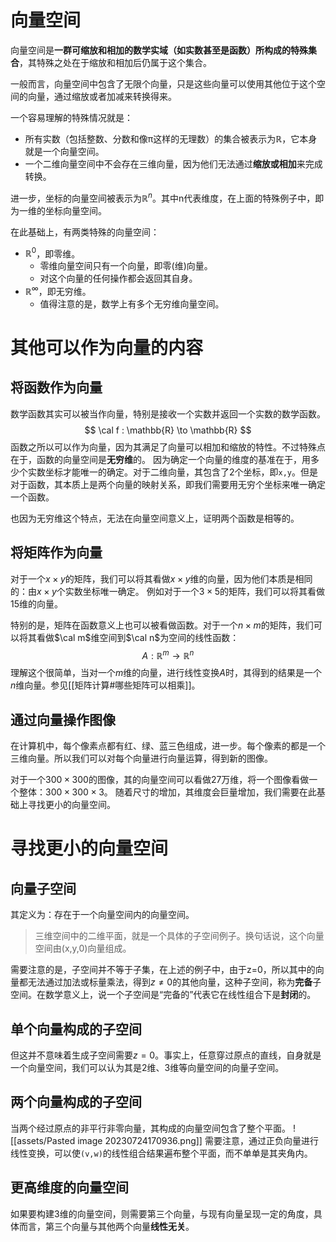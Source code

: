# 向量空间
向量空间是**一群可缩放和相加的数学实域（如实数甚至是函数）所构成的特殊集合**，其特殊之处在于缩放和相加后仍属于这个集合。

一般而言，向量空间中包含了无限个向量，只是这些向量可以使用其他位于这个空间的向量，通过缩放或者加减来转换得来。


一个容易理解的特殊情况就是：
- 所有实数（包括整数、分数和像π这样的无理数）的集合被表示为$\mathbb{R}$，它本身就是一个向量空间。
- 一个二维向量空间中不会存在三维向量，因为他们无法通过**缩放或相加**来完成转换。

进一步，坐标的向量空间被表示为$\mathbb{R}^n$。其中n代表维度，在上面的特殊例子中，即为一维的坐标向量空间。

在此基础上，有两类特殊的向量空间：
- $\mathbb{R}^0$，即零维。
	- 零维向量空间只有一个向量，即零(维)向量。
	- 对这个向量的任何操作都会返回其自身。
- $\mathbb{R}^\infty$，即无穷维。
	- 值得注意的是，数学上有多个无穷维向量空间。

# 其他可以作为向量的内容
## 将函数作为向量
数学函数其实可以被当作向量，特别是接收一个实数并返回一个实数的数学函数。
$$
\cal f : \mathbb{R} \to \mathbb{R}
$$
函数之所以可以作为向量，因为其满足了向量可以相加和缩放的特性。不过特殊点在于，函数的向量空间是**无穷维**的。
因为确定一个向量的维度的基准在于，用多少个实数坐标才能唯一的确定。对于二维向量，其包含了2个坐标，即`x,y`。但是对于函数，其本质上是两个向量的映射关系，即我们需要用无穷个坐标来唯一确定一个函数。

也因为无穷维这个特点，无法在向量空间意义上，证明两个函数是相等的。


## 将矩阵作为向量
对于一个$x \times y$的矩阵，我们可以将其看做$x \times y$维的向量，因为他们本质是相同的：由$x \times y$个实数坐标唯一确定。
例如对于一个$3 \times 5$的矩阵，我们可以将其看做15维的向量。

特别的是，矩阵在函数意义上也可以被看做函数。对于一个$n \times m$的矩阵，我们可以将其看做$\cal m$维空间到$\cal n$为空间的线性函数：
$$
A : \mathbb{R}^m \to \mathbb{R}^n
$$
理解这个很简单，当对一个$m$维的向量，进行线性变换$A$时，其得到的结果是一个$n$维向量。参见[[矩阵计算#哪些矩阵可以相乘]]。

## 通过向量操作图像
在计算机中，每个像素点都有红、绿、蓝三色组成，进一步。每个像素的都是一个三维向量。所以我们可以对每个向量进行向量运算，得到新的图像。

对于一个$300 \times 300$的图像，其的向量空间可以看做27万维，将一个图像看做一个整体：$300 \times 300 \times 3$。
随着尺寸的增加，其维度会巨量增加，我们需要在此基础上寻找更小的向量空间。

# 寻找更小的向量空间
## 向量子空间
其定义为：存在于一个向量空间内的向量空间。
> 三维空间中的二维平面，就是一个具体的子空间例子。换句话说，这个向量空间由(x,y,0)向量组成。

需要注意的是，子空间并不等于子集，在上述的例子中，由于z=0，所以其中的向量都无法通过加法或标量乘法，得到$z \ne 0$的其他向量，这种子空间，称为**完备**子空间。在数学意义上，说一个子空间是“完备的”代表它在线性组合下是**封闭**的。

## 单个向量构成的子空间
但这并不意味着生成子空间需要$z = 0$。事实上，任意穿过原点的直线，自身就是一个向量空间，我们可以认为其是2维、3维等向量空间的向量子空间。

## 两个向量构成的子空间
当两个经过原点的非平行非零向量，其构成的向量空间包含了整个平面。
![[assets/Pasted image 20230724170936.png]]
需要注意，通过正负向量进行线性变换，可以使`(v,w)`的线性组合结果遍布整个平面，而不单单是其夹角内。

## 更高维度的向量空间
如果要构建3维的向量空间，则需要第三个向量，与现有向量呈现一定的角度，具体而言，第三个向量与其他两个向量**线性无关**。
